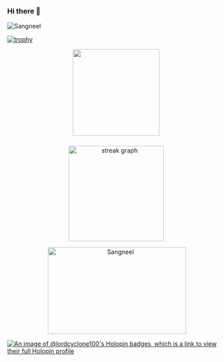 ### Hi there 👋
<p align="left"> <img src="https://komarev.com/ghpvc/?username=lord-cyclone100&label=Profile%20views&color=0e75b6&style=flat" alt="Sangneel" /> </p>

[![trophy](https://github-profile-trophy.vercel.app/?username=lord-cyclone100&theme=dracula&&column=-1&no-bg=true)](https://github.com/lord-cyclone100/github-profile-trophy)

<div align="center">
  <img height=200 align="center" src="https://github-readme-stats.vercel.app/api?username=lord-cyclone100&show_icons=true&rank_icon=github&theme=merko&card_width=280" />
</div>

###

 <div align="center">
  <img src="https://streak-stats.demolab.com?user=lord-cyclone100&locale=en&mode=daily&theme=merko&hide_border=false&border_radius=5&order=3" height="220" alt="streak graph" /><br>
   <p>&nbsp;<img height=200 width=320 align="center" src="https://github-readme-stats.vercel.app/api/top-langs?username=lord-cyclone100&show_icons=true&theme=merko&locale=en&layout=compact" alt="Sangneel" /> </p>
</div>

[![An image of @lordcyclone100's Holopin badges, which is a link to view their full Holopin profile](https://holopin.me/lordcyclone100)](https://holopin.io/@lordcyclone100)

